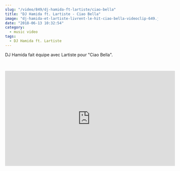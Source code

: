 ```yaml
--- 
slug: "/video/849/dj-hamida-ft-lartiste/ciao-bella"
title: "DJ Hamida ft. Lartiste - Ciao Bella"
image: "dj-hamida-et-lartiste-livrent-le-hit-ciao-bella-videoclip-649.jpg"
date: "2018-06-13 10:32:54"
category:
  - music video
tags:
  - DJ Hamida ft. Lartiste
---
```

<p>DJ Hamida fait équipe avec Lartiste pour "Ciao Bella".</p><br/><p><iframe width="560" height="315" src="https://www.youtube.com/embed/pMv0wZNcc_k" frameborder="0" allow="autoplay; encrypted-media" allowfullscreen></iframe></p>
